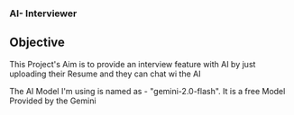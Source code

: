 ### AI- Interviewer 
## Objective 
This Project's Aim is to provide an interview feature with AI by just uploading their Resume and they can chat wi the AI 

The AI Model I'm using is named as -  "gemini-2.0-flash".
It is a free Model Provided by the Gemini 

